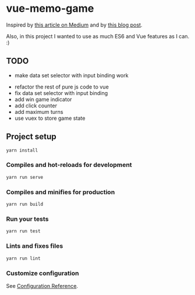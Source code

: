 # vue-memo-game

Inspired by [this article on Medium](https://medium.freecodecamp.org/vanilla-javascript-tutorial-build-a-memory-game-in-30-minutes-e542c4447eae)
and by [this blog post](https://www.taniarascia.com/how-to-create-a-memory-game-super-mario-with-plain-javascript/).

Also, in this project I wanted to use as much ES6 and Vue features as I can. :)

## TODO

+ make data set selector with input binding work
- refactor the rest of pure js code to vue
- fix data set selector with input binding
- add win game indicator
- add click counter
- add maximum turns
- use vuex to store game state

## Project setup
```
yarn install
```

### Compiles and hot-reloads for development
```
yarn run serve
```

### Compiles and minifies for production
```
yarn run build
```

### Run your tests
```
yarn run test
```

### Lints and fixes files
```
yarn run lint
```

### Customize configuration
See [Configuration Reference](https://cli.vuejs.org/config/).
